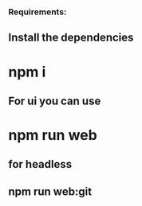 ### Requirements:
## Install the dependencies
# npm i  

## For ui you can use 
# npm run web

## for headless 
## npm run web:git
